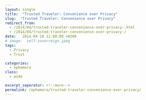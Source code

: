 ```yaml
---
layout: single
title:  "Trusted Traveler: Convenience over Privacy"
slug:  "Trusted Traveler: Convenience over Privacy"
redirect_from:
  - /2014/04/trusted-traveler-convenience-over-privacy-.html
  - /2014/04/trusted-traveler-convenience-over-privacy-/
date:   2014-04-10 12:00:00 +0300
# image:  self-soverreign.jpeg
tags: 
  - Privacy
  - Trust

categories:
  - ephemera
class:
  - wide

excerpt_seperator: <!--more-->
permalink: /ephemera/trusted-traveler-convenience-over-privacy/
---
```

